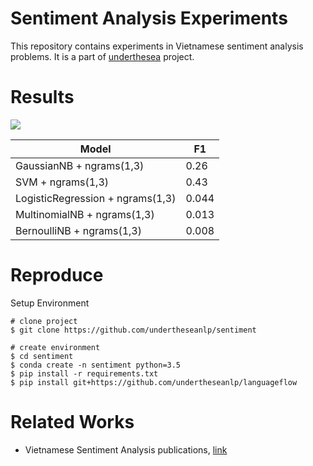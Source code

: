 # Sentiment Analysis Experiments

This repository contains experiments in Vietnamese sentiment analysis problems. It is a part of [underthesea](https://github.com/magizbox/underthesea) project.

# Results

![](https://img.shields.io/badge/F1-0.43-red.svg)

| Model                           | F1    |
|---------------------------------|-------|
| GaussianNB + ngrams(1,3)        | 0.26  |
| SVM + ngrams(1,3)               | 0.43  |
| LogisticRegression + ngrams(1,3)| 0.044 |
| MultinomialNB + ngrams(1,3)     | 0.013 |
| BernoulliNB + ngrams(1,3)       | 0.008 |


# Reproduce

Setup Environment

```
# clone project
$ git clone https://github.com/undertheseanlp/sentiment

# create environment
$ cd sentiment
$ conda create -n sentiment python=3.5
$ pip install -r requirements.txt
$ pip install git+https://github.com/undertheseanlp/languageflow
```

# Related Works

* Vietnamese Sentiment Analysis publications, [link](https://github.com/magizbox/underthesea/wiki/Vietnamese-NLP-Publications#sentiment-analysis)

